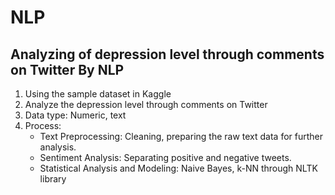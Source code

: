 # NLP
## Analyzing of depression level through comments on Twitter By NLP
1. Using the sample dataset in Kaggle
2. Analyze the depression level through comments on Twitter
3. Data type: Numeric, text
4. Process:
   * Text Preprocessing: Cleaning, preparing the raw text data for further analysis.
   * Sentiment Analysis: Separating positive and negative tweets.
   * Statistical Analysis and Modeling: Naive Bayes, k-NN through NLTK library

